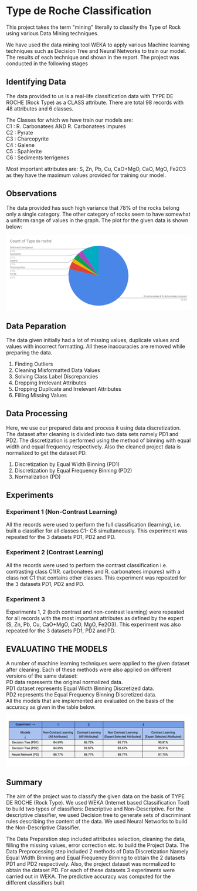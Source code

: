 # Type de Roche Classification

This project takes the term "mining" literally to classify the Type of Rock using various Data Mining techniques.

We have used the data mining tool WEKA to apply various Machine learning techniques such as Decision Tree and Neural Networks to train our model. The results of each technique and shown in the report. The project was conducted in the following stages 

## Identifying Data

The data provided to us is a real-life classification data with TYPE DE ROCHE (Rock Type) as a CLASS attribute. There are total 98 records with 48 attributes and 6 classes.

The Classes for which we have train our models are:   
C1 : R. Carbonatees AND R. Carbonatees impures  
C2 : Pyrate  
C3 : Charcopyrite  
C4 : Galene  
C5 : Spahlerite  
C6 : Sediments terrigenes  

Most important attributes are: S, Zn, Pb, Cu, CaO+MgO, CaO, MgO, Fe2O3 as they have the maximum values provided for training our model.

## Observations

The data provided has such high variance that 78% of the rocks belong only a single category. The other category of rocks seem to have somewhat a uniform range of values in the graph. The plot for the given data is shown below:

![PieChart](pie.png)

## Data Peparation

The data given initially had a lot of missing values, duplicate values and values with incorrect formatting. All these inaccuracies are removed while preparing the data.

1) Finding Outliers
2) Cleaning Misformatted Data Values
3) Solving Class Label Discrepancies
4) Dropping Irrelevant Attributes
5) Dropping Duplicate and Irrelevant Attributes
6) Filling Missing Values

## Data Processing

Here, we use our prepared data and process it using data discretization. The dataset after cleaning is divided into two data sets namely PD1 and PD2. The discretization is performed using the method of binning with equal width and equal frequency respectively. Also the cleaned project data is normalized to get the dataset PD. 

1) Discretization by Equal Width Binning (PD1)  	
2) Discretization by Equal Frequency Binning (PD2)  
3) Normalization (PD)  

## Experiments

### Experiment 1 (Non-Contrast Learning)

All the records were used to perform the full classification (learning), i.e. built a classifier for all classes C1- C6 simultaneously. This experiment was repeated for the 3 datasets PD1, PD2 and PD. 



### Experiment 2 (Contrast Learning)

All the records were used to perform the contrast classification i.e. contrasting class C1(R. carbonatees and R. carbonatees impures) with a class not C1 that contains other classes.  This experiment was repeated for the 3 datasets PD1, PD2 and PD.


### Experiment 3

Experiments 1, 2 (both contrast and non-contrast learning) were repeated for all records with the most important attributes as defined by the expert (S, Zn, Pb, Cu, CaO+MgO, CaO, MgO, Fe2O3). This experiment was also repeated for the 3 datasets PD1, PD2 and PD.


## EVALUATING THE MODELS

A number of machine learning techniques were applied to the given dataset after cleaning. Each of these methods were also applied on different versions of the same dataset:  
PD data represents the original normalized data.  
PD1 dataset represents Equal Width Binning Discretized data.  
PD2 represents the Equal Frequency Binning Discretized data.  
All the models that are implemented are evaluated on the basis of the accuracy as given in the table below.   


![Model Table](exptable.png)

## Summary 

The aim of the project was to classify the given data on the basis of TYPE DE ROCHE (Rock Type). We used WEKA (Internet based Classification Tool) to build two types of classifiers: Descriptive and Non-Descriptive. For the descriptive classifier, we used Decision tree to generate sets of discriminant rules describing the content of the data. We used Neural Networks to build the Non-Descriptive Classifier.  

The Data Preparation step included attributes selection, cleaning the data, filling the missing values, error correction etc. to build the Project Data. The Data Preprocessing step included 2 methods of Data Discretization Namely Equal Width Binning and Equal Frequency Binning to obtain the 2 datasets PD1 and PD2 respectively. Also, the project dataset was normalized to obtain the dataset PD. For each of these datasets 3 experiments were carried out in WEKA. The predictive accuracy was computed for the different classifiers built





